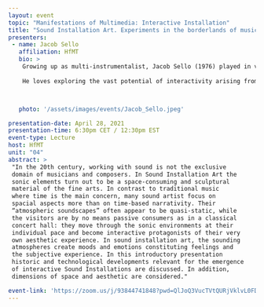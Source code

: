 ```yaml
---
layout: event
topic: "Manifestations of Multimedia: Interactive Installation"
title: "Sound Installation Art. Experiments in the borderlands of music and visual arts"
presenters:
 - name: Jacob Sello
   affiliation: HfMT
   bio: >
    Growing up as multi-instrumentalist, Jacob Sello (1976) played in various ensembles and bands of different musical styles. For 20 years he focuses on electronic music production, composition of interactive stage performances and sound installation art. He studied audio engineering (SAE Hamburg), multimedia composition (HfMT Hamburg, M.A.) and systematic musicology (Hamburg University) where he received a PhD for his research on the perception of sound art.
    
    He loves exploring the vast potential of interactivity arising from the conjunction of trained musicians, traditional instruments and experimental sensor-technology - resulting in pieces for clarinet-driven RC-helicopters, realtime-generated instrumental scores extracted from dance gestures or music for a turntable-controlled pneumaticially prepared Disklavier. Jacob develops custom sensors and controllers for sound installations, modular synthesizers and interactive multimedia-performances. He is the creator of the award-winning Hexenkessel – a multitouch-enabled timpani, developed since 2010. His works have been internationally performed. Currently, Jacob Sello is professor at HfMT Hamburg and director of HfMT´s Innovation Lab, where he creates novel interfaces for interdisciplinary stage arts.



   photo: '/assets/images/events/Jacob_Sello.jpeg' 

presentation-date: April 28, 2021
presentation-time: 6:30pm CET / 12:30pm EST
event-type: Lecture
host: HfMT
unit: "04"
abstract: >
 "In the 20th century, working with sound is not the exclusive 
 domain of musicians and composers. In Sound Installation Art the 
 sonic elements turn out to be a space-consuming and sculptural 
 material of the fine arts. In contrast to traditional music 
 where time is the main concern, many sound artist focus on 
 spacial aspects more than on time-based narrativity. Their 
 “atmospheric soundscapes” often appear to be quasi-static, while 
 the visitors are by no means passive consumers as in a classical 
 concert hall: they move through the sonic environments at their 
 individual pace and become interactive protagonists of their very 
 own aesthetic experience. In sound installation art, the sounding 
 atmospheres create moods and emotions constituting feelings and 
 the subjective experience. In this introductory presentation 
 historic and technological developments relevant for the emergence 
 of interactive Sound Installations are discussed. In addition, 
 dimensions of space and aesthetic are considered."

event-link: 'https://zoom.us/j/93844741848?pwd=QlJoQ3VucTVtQURjVklvL0FDQk1jdz09'
---
```

